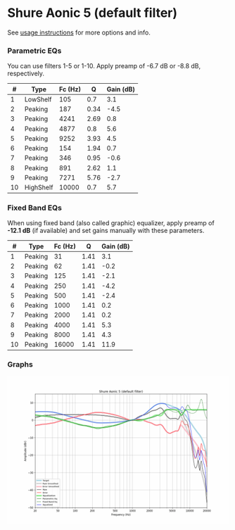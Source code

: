 # Shure Aonic 5 (default filter)
See [usage instructions](https://github.com/jaakkopasanen/AutoEq#usage) for more options and info.

### Parametric EQs
You can use filters 1-5 or 1-10. Apply preamp of -6.7 dB or -8.8 dB, respectively.

|   # | Type      |   Fc (Hz) |    Q |   Gain (dB) |
|-----|-----------|-----------|------|-------------|
|   1 | LowShelf  |       105 | 0.7  |         3.1 |
|   2 | Peaking   |       187 | 0.34 |        -4.5 |
|   3 | Peaking   |      4241 | 2.69 |         0.8 |
|   4 | Peaking   |      4877 | 0.8  |         5.6 |
|   5 | Peaking   |      9252 | 3.93 |         4.5 |
|   6 | Peaking   |       154 | 1.94 |         0.7 |
|   7 | Peaking   |       346 | 0.95 |        -0.6 |
|   8 | Peaking   |       891 | 2.62 |         1.1 |
|   9 | Peaking   |      7271 | 5.76 |        -2.7 |
|  10 | HighShelf |     10000 | 0.7  |         5.7 |

### Fixed Band EQs
When using fixed band (also called graphic) equalizer, apply preamp of **-12.1 dB** (if available) and set gains manually with these parameters.

|   # | Type    |   Fc (Hz) |    Q |   Gain (dB) |
|-----|---------|-----------|------|-------------|
|   1 | Peaking |        31 | 1.41 |         3.1 |
|   2 | Peaking |        62 | 1.41 |        -0.2 |
|   3 | Peaking |       125 | 1.41 |        -2.1 |
|   4 | Peaking |       250 | 1.41 |        -4.2 |
|   5 | Peaking |       500 | 1.41 |        -2.4 |
|   6 | Peaking |      1000 | 1.41 |         0.2 |
|   7 | Peaking |      2000 | 1.41 |         0.2 |
|   8 | Peaking |      4000 | 1.41 |         5.3 |
|   9 | Peaking |      8000 | 1.41 |         4.3 |
|  10 | Peaking |     16000 | 1.41 |        11.9 |

### Graphs
![](./Shure%20Aonic%205%20(default%20filter).png)
